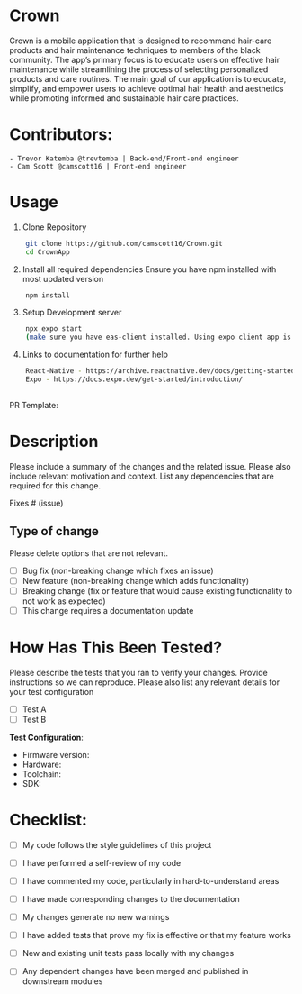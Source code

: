 # Crown

Crown is a mobile application that is designed to recommend hair-care products and hair maintenance techniques to members of the black community. The app’s primary focus is to educate users on effective hair maintenance while streamlining the process of selecting personalized products and care routines. The main goal of our application is to educate, simplify, and empower users to achieve optimal hair health and aesthetics while promoting informed and sustainable hair care practices.


# Contributors:
    - Trevor Katemba @trevtemba | Back-end/Front-end engineer
    - Cam Scott @camscott16 | Front-end engineer

# Usage
1. Clone Repository
```bash
    git clone https://github.com/camscott16/Crown.git
    cd CrownApp
   ``` 

2. Install all required dependencies
Ensure you have npm installed with most updated version
```bash
    npm install
   ``` 

3. Setup Development server
```bash
    npx expo start
    (make sure you have eas-client installed. Using expo client app is easiest)
   ``` 

4. Links to documentation for further help
```bash
    React-Native - https://archive.reactnative.dev/docs/getting-started
    Expo - https://docs.expo.dev/get-started/introduction/
    
```

PR Template:

# Description

Please include a summary of the changes and the related issue. Please also include relevant motivation and context. List any dependencies that are required for this change.

Fixes # (issue)

## Type of change

Please delete options that are not relevant.

- [ ] Bug fix (non-breaking change which fixes an issue)
- [ ] New feature (non-breaking change which adds functionality)
- [ ] Breaking change (fix or feature that would cause existing functionality to not work as expected)
- [ ] This change requires a documentation update

# How Has This Been Tested?

Please describe the tests that you ran to verify your changes. Provide instructions so we can reproduce. Please also list any relevant details for your test configuration

- [ ] Test A
- [ ] Test B

**Test Configuration**:
* Firmware version:
* Hardware:
* Toolchain:
* SDK:

# Checklist:

- [ ] My code follows the style guidelines of this project
- [ ] I have performed a self-review of my code
- [ ] I have commented my code, particularly in hard-to-understand areas
- [ ] I have made corresponding changes to the documentation
- [ ] My changes generate no new warnings
- [ ] I have added tests that prove my fix is effective or that my feature works
- [ ] New and existing unit tests pass locally with my changes
- [ ] Any dependent changes have been merged and published in downstream modules



